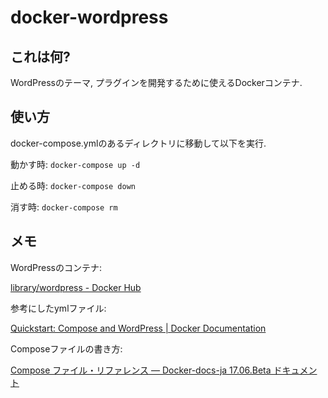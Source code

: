 # docker-wordpress

## これは何?

WordPressのテーマ, プラグインを開発するために使えるDockerコンテナ.

## 使い方

docker-compose.ymlのあるディレクトリに移動して以下を実行.

動かす時: `docker-compose up -d`

止める時: `docker-compose down`

消す時: `docker-compose rm`

## メモ

WordPressのコンテナ:

[library/wordpress - Docker Hub](https://hub.docker.com/_/wordpress/)

参考にしたymlファイル:

[Quickstart: Compose and WordPress | Docker Documentation](https://docs.docker.com/compose/wordpress/)

Composeファイルの書き方:

[Compose ファイル・リファレンス — Docker-docs-ja 17.06.Beta ドキュメント](http://docs.docker.jp/compose/compose-file.html)
